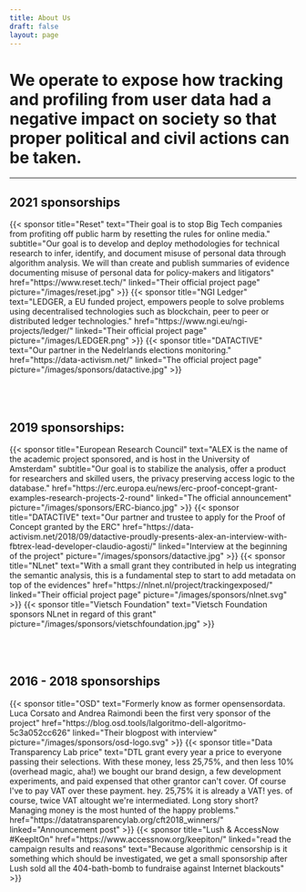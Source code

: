 ```yaml
---
title: About Us 
draft: false
layout: page
---
```


# We operate to expose how tracking and profiling from user data had a negative impact on society so that proper political and civil actions can be taken.

---

## 2021 sponsorships


<div class="card-deck">
  {{< sponsor
      title="Reset"
      text="Their goal is to stop Big Tech companies from profiting off public harm by resetting the rules for online media."
      subtitle="Our goal is to develop and deploy methodologies for technical research to infer, identify, and document misuse of personal data through algorithm analysis. We will than create and publish summaries of evidence documenting misuse of personal data for policy-makers and litigators"
      href="https://www.reset.tech/"
      linked="Their official project page"
      picture="/images/reset.jpg" >}}
  {{< sponsor
      title="NGI Ledger"
      text="LEDGER, a EU funded project, empowers people to solve problems using decentralised technologies such as blockchain, peer to peer or distributed ledger technologies."
      href="https://www.ngi.eu/ngi-projects/ledger/"
      linked="Their official project page"
      picture="/images/LEDGER.png" >}}
  {{< sponsor
      title="DATACTIVE"
      text="Our partner in the Nedelrlands elections monitoring."
      href="https://data-activism.net/"
      linked="The official project page"
      picture="/images/sponsors/datactive.jpg" >}}
</div>

<div class="container">
<br><br><br>
</div>


## 2019 sponsorships:

<div class="card-deck">
  {{< sponsor
      title="European Research Council"
      text="ALEX is the name of the academic project sponsored, and is host in the University of Amsterdam"
      subtitle="Our goal is to stabilize the analysis, offer a product for researchers and skilled users, the privacy preserving access logic to the database."
      href="https://erc.europa.eu/news/erc-proof-concept-grant-examples-research-projects-2-round"
      linked="The official announcement"
      picture="/images/sponsors/ERC-bianco.jpg" >}}
  {{< sponsor
      title="DATACTIVE"
      text="Our partner and trustee to apply for the Proof of Concept granted by the ERC"
      href="https://data-activism.net/2018/09/datactive-proudly-presents-alex-an-interview-with-fbtrex-lead-developer-claudio-agosti/"
      linked="Interview at the beginning of the project"
      picture="/images/sponsors/datactive.jpg" >}}
  {{< sponsor
      title="NLnet"
      text="With a small grant they contributed in help us integrating the semantic analysis, this is a fundamental step to start to add metadata on top of the evidences"
      href="https://nlnet.nl/project/trackingexposed/"
      linked="Their official project page"
      picture="/images/sponsors/nlnet.svg" >}}
  {{< sponsor
      title="Vietsch Foundation"
      text="Vietsch Foundation sponsors NLnet in regard of this grant"
      picture="/images/sponsors/vietschfoundation.jpg" >}}
</div>
<div class="container">
<br><br><br>
</div>

## 2016 - 2018 sponsorships

<div class="card-group">
  {{< sponsor
      title="OSD"
      text="Formerly know as former opensensordata. Luca Corsato and Andrea Raimondi been the first very sponsor of the project"
      href="https://blog.osd.tools/lalgoritmo-dell-algoritmo-5c3a052cc626"
      linked="Their blogpost with interview"
      picture="/images/sponsors/osd-logo.svg" >}}
  {{< sponsor
      title="Data Transparency Lab price"
      text="DTL grant every year a price to everyone passing their selections. With these money, less 25,75%, and then less 10% (overhead magic, aha!) we bought our brand design, a few development experiments, and paid expensed that other grantor can't cover. Of course I've to pay VAT over these payment. hey. 25,75% it is already a VAT! yes. of course, twice VAT altought we're intermediated. Long story short? Managing money is the most hunted of the happy problems."
      href="https://datatransparencylab.org/cft2018_winners/"
      linked="Announcement post" >}}
  {{< sponsor
      title="Lush & AccessNow #KeepItOn"
      href="https://www.accessnow.org/keepiton/"
      linked="read the campaign results and reasons"
      text="Because algorithmic censorship is it something which should be investigated, we get a small sponsorship after Lush sold all the 404-bath-bomb to fundraise against Internet blackouts" >}}
</div>
